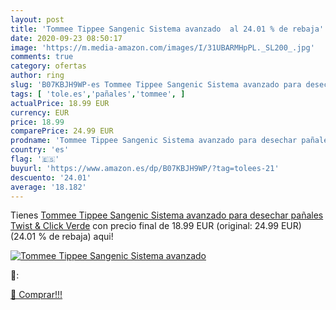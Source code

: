 ```yaml
---
layout: post
title: 'Tommee Tippee Sangenic Sistema avanzado  al 24.01 % de rebaja'
date: 2020-09-23 08:50:17
image: 'https://m.media-amazon.com/images/I/31UBARMHpPL._SL200_.jpg'
comments: true
category: ofertas
author: ring
slug: 'B07KBJH9WP-es Tommee Tippee Sangenic Sistema avanzado para desechar...'
tags: [ 'tole.es','pañales','tommee', ]
actualPrice: 18.99 EUR
currency: EUR
price: 18.99
comparePrice: 24.99 EUR
prodname: 'Tommee Tippee Sangenic Sistema avanzado para desechar pañales Twist & Click  Verde'
country: 'es'
flag: '🇪🇸'
buyurl: 'https://www.amazon.es/dp/B07KBJH9WP/?tag=tolees-21'
descuento: '24.01'
average: '18.182'
---
```


Tienes [Tommee Tippee Sangenic Sistema avanzado para desechar pañales Twist & Click  Verde](https://www.amazon.es/dp/B07KBJH9WP/?tag=tolees-21) con precio final de  18.99 EUR (original: 24.99 EUR) (24.01 %  de rebaja) aqui!

[![Tommee Tippee Sangenic Sistema avanzado ](https://m.media-amazon.com/images/I/31UBARMHpPL._SL200_.jpg)](https://www.amazon.es/dp/B07KBJH9WP/?tag=tolees-21)

🔎:


[🛒 Comprar!!!](https://www.amazon.es/dp/B07KBJH9WP/?tag=tolees-21)
